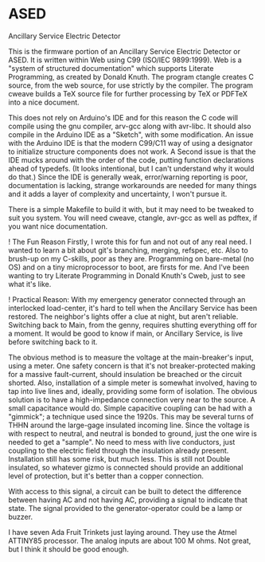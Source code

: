 ASED
=========
Ancillary Service Electric Detector


This is the firmware portion of an Ancillary Service Electric Detector or ASED.
It is written within Web using C99 (ISO/IEC 9899:1999). Web is a "system of
structured documentation" which supports Literate Programming, as created by
Donald Knuth. The program ctangle creates C source, from the web source, for
use strictly by the compiler. The program cweave builds a TeX source file for
further processing by TeX or PDFTeX into a nice document.

This does not rely on Arduino's IDE and for this reason the C code will compile
using the gnu compiler, arv-gcc along with avr-libc. It should also compile in
the Arduino IDE as a "Sketch", with some modification. An issue with the
Arduino IDE is that the modern C99/C11 way of using a designator to initialize
structure components does not work.  A Second issue is that the IDE mucks around
with the order of the code, putting function declarations ahead of typedefs. (It
looks intentional, but I can't understand why it would do that.) Since the IDE
is generally weak, error/warning reporting is poor, documentation is lacking,
 strange workarounds are needed for many things and it adds a layer of
complexity and uncertainty, I won't pursue it. 


There is a simple Makefile to build it with, but it may need to be tweaked to
suit you system. You will need cweave, ctangle, avr-gcc as well as pdftex, if
you want nice documentation. 

! The Fun Reason
Firstly, I wrote this for fun and not out of any real need. I wanted to learn a bit about git's branching, merging, refspec, etc. Also to brush-up on my C-skills, poor as they are. Programming on bare-metal (no OS) and on a tiny microprocessor to boot, are firsts for me. And I've been wanting to try Literate Programming in Donald Knuth's Cweb, just to see what it's like. 

! Practical Reason:
With my emergency generator connected through an interlocked load-center, it's
hard to tell when the Ancillary Service has been restored. The neighbor's
lights offer a clue at night, but aren't reliable. Switching back to Main, from
the genny, requires shutting everything off for a moment. It would be good to
know if main, or Ancillary Service, is live before switching back to it.

The obvious method is to measure the voltage at the main-breaker's input, using
a meter. One safety concern is that it's not breaker-protected making for a
massive fault-current, should insulation be breached or the circuit shorted.
Also, installation of a simple meter is somewhat involved, having to tap into
live lines and, ideally, providing some form of isolation. The obvious solution
is to have a high-impedance connection very near to the source. A small
capacitance would do. Simple capacitive coupling can be had with a "gimmick"; a
technique used since the 1920s. This may be several turns of THHN around the
large-gage insulated incoming line. Since the voltage is with respect to
neutral, and neutral is bonded to ground, just the one wire is needed to get a
"sample". No need to mess with live conductors, just coupling to the electric
field through the insulation already present. Installation still has some risk,
but much less. This is still not Double insulated, so whatever gizmo is
connected should provide an additional level of protection, but it's better
than a copper connection.

With access to this signal, a circuit can be built to detect the difference
between having AC and not having AC, providing a signal to indicate that state.
The signal provided to the generator-operator could be a lamp or buzzer.  

I have seven Ada Fruit Trinkets just laying around. They use the Atmel ATTINY85
processor. The analog inputs are about 100 M ohms. Not great, but I think it
should be good enough. 

